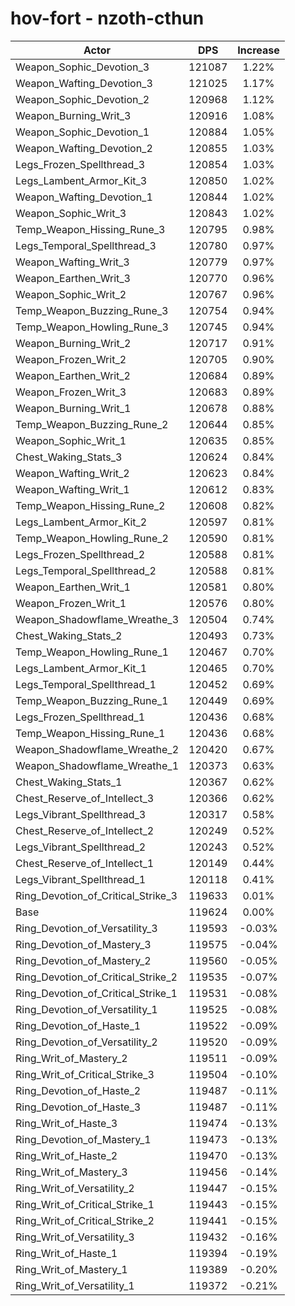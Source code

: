 # hov-fort - nzoth-cthun
| Actor | DPS | Increase |
|---|:---:|:---:|
|Weapon_Sophic_Devotion_3|121087|1.22%|
|Weapon_Wafting_Devotion_3|121025|1.17%|
|Weapon_Sophic_Devotion_2|120968|1.12%|
|Weapon_Burning_Writ_3|120916|1.08%|
|Weapon_Sophic_Devotion_1|120884|1.05%|
|Weapon_Wafting_Devotion_2|120855|1.03%|
|Legs_Frozen_Spellthread_3|120854|1.03%|
|Legs_Lambent_Armor_Kit_3|120850|1.02%|
|Weapon_Wafting_Devotion_1|120844|1.02%|
|Weapon_Sophic_Writ_3|120843|1.02%|
|Temp_Weapon_Hissing_Rune_3|120795|0.98%|
|Legs_Temporal_Spellthread_3|120780|0.97%|
|Weapon_Wafting_Writ_3|120779|0.97%|
|Weapon_Earthen_Writ_3|120770|0.96%|
|Weapon_Sophic_Writ_2|120767|0.96%|
|Temp_Weapon_Buzzing_Rune_3|120754|0.94%|
|Temp_Weapon_Howling_Rune_3|120745|0.94%|
|Weapon_Burning_Writ_2|120717|0.91%|
|Weapon_Frozen_Writ_2|120705|0.90%|
|Weapon_Earthen_Writ_2|120684|0.89%|
|Weapon_Frozen_Writ_3|120683|0.89%|
|Weapon_Burning_Writ_1|120678|0.88%|
|Temp_Weapon_Buzzing_Rune_2|120644|0.85%|
|Weapon_Sophic_Writ_1|120635|0.85%|
|Chest_Waking_Stats_3|120624|0.84%|
|Weapon_Wafting_Writ_2|120623|0.84%|
|Weapon_Wafting_Writ_1|120612|0.83%|
|Temp_Weapon_Hissing_Rune_2|120608|0.82%|
|Legs_Lambent_Armor_Kit_2|120597|0.81%|
|Temp_Weapon_Howling_Rune_2|120590|0.81%|
|Legs_Frozen_Spellthread_2|120588|0.81%|
|Legs_Temporal_Spellthread_2|120588|0.81%|
|Weapon_Earthen_Writ_1|120581|0.80%|
|Weapon_Frozen_Writ_1|120576|0.80%|
|Weapon_Shadowflame_Wreathe_3|120504|0.74%|
|Chest_Waking_Stats_2|120493|0.73%|
|Temp_Weapon_Howling_Rune_1|120467|0.70%|
|Legs_Lambent_Armor_Kit_1|120465|0.70%|
|Legs_Temporal_Spellthread_1|120452|0.69%|
|Temp_Weapon_Buzzing_Rune_1|120449|0.69%|
|Legs_Frozen_Spellthread_1|120436|0.68%|
|Temp_Weapon_Hissing_Rune_1|120436|0.68%|
|Weapon_Shadowflame_Wreathe_2|120420|0.67%|
|Weapon_Shadowflame_Wreathe_1|120373|0.63%|
|Chest_Waking_Stats_1|120367|0.62%|
|Chest_Reserve_of_Intellect_3|120366|0.62%|
|Legs_Vibrant_Spellthread_3|120317|0.58%|
|Chest_Reserve_of_Intellect_2|120249|0.52%|
|Legs_Vibrant_Spellthread_2|120243|0.52%|
|Chest_Reserve_of_Intellect_1|120149|0.44%|
|Legs_Vibrant_Spellthread_1|120118|0.41%|
|Ring_Devotion_of_Critical_Strike_3|119633|0.01%|
|Base|119624|0.00%|
|Ring_Devotion_of_Versatility_3|119593|-0.03%|
|Ring_Devotion_of_Mastery_3|119575|-0.04%|
|Ring_Devotion_of_Mastery_2|119560|-0.05%|
|Ring_Devotion_of_Critical_Strike_2|119535|-0.07%|
|Ring_Devotion_of_Critical_Strike_1|119531|-0.08%|
|Ring_Devotion_of_Versatility_1|119525|-0.08%|
|Ring_Devotion_of_Haste_1|119522|-0.09%|
|Ring_Devotion_of_Versatility_2|119520|-0.09%|
|Ring_Writ_of_Mastery_2|119511|-0.09%|
|Ring_Writ_of_Critical_Strike_3|119504|-0.10%|
|Ring_Devotion_of_Haste_2|119487|-0.11%|
|Ring_Devotion_of_Haste_3|119487|-0.11%|
|Ring_Writ_of_Haste_3|119474|-0.13%|
|Ring_Devotion_of_Mastery_1|119473|-0.13%|
|Ring_Writ_of_Haste_2|119470|-0.13%|
|Ring_Writ_of_Mastery_3|119456|-0.14%|
|Ring_Writ_of_Versatility_2|119447|-0.15%|
|Ring_Writ_of_Critical_Strike_1|119443|-0.15%|
|Ring_Writ_of_Critical_Strike_2|119441|-0.15%|
|Ring_Writ_of_Versatility_3|119432|-0.16%|
|Ring_Writ_of_Haste_1|119394|-0.19%|
|Ring_Writ_of_Mastery_1|119389|-0.20%|
|Ring_Writ_of_Versatility_1|119372|-0.21%|
